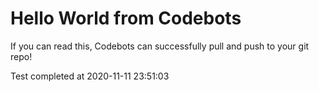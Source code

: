 # Hello World from Codebots

If you can read this, Codebots can successfully pull and push to your git repo!

Test completed at 2020-11-11 23:51:03